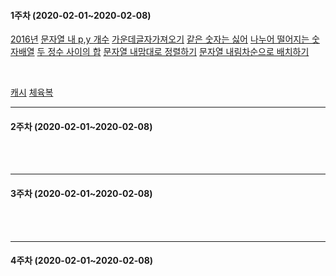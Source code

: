 #### 1주차 (2020-02-01~2020-02-08)
<!-- (하)  -->
[2016년](https://programmers.co.kr/learn/courses/30/lessons/12901)
[문자열 내 p,y 개수](https://programmers.co.kr/learn/courses/30/lessons/12916)
[가운데글자가져오기](https://programmers.co.kr/learn/courses/30/lessons/12903?language=java)
[같은 숫자는 싫어](https://programmers.co.kr/learn/courses/30/lessons/12906)
[나누어 떨어지는 숫자배열](https://programmers.co.kr/learn/courses/30/lessons/12910)
[두 정수 사이의 합](https://programmers.co.kr/learn/courses/30/lessons/12912?language=java)
[문자열 내맘대로 정렬하기](https://programmers.co.kr/learn/courses/30/lessons/12915)
[문자열 내림차순으로 배치하기](https://programmers.co.kr/learn/courses/30/lessons/12917?language=java)

<br>

<!-- (중)  -->
[캐시](https://github.com/TheCopiens/algorithm-study/blob/master/source/ohhako/coding%20test/kakao/%EC%BA%90%EC%8B%9C.md)
[체육복](https://github.com/TheCopiens/algorithm-study/blob/ohhako/source/ohhako/200202_greedy.md)
<!-- (상)  -->

---
#### 2주차 (2020-02-01~2020-02-08)
<!-- (하)  -->
<br>
<!-- (중)  -->
<br>
<!-- (상)  -->

---
#### 3주차 (2020-02-01~2020-02-08)
<!-- (하)  -->
<br>
<!-- (중)  -->
<br>
<!-- (상)  -->

---
#### 4주차 (2020-02-01~2020-02-08)

<!-- (하)  -->
<br>
<!-- (중)  -->
<br>
<!-- (상)  -->
